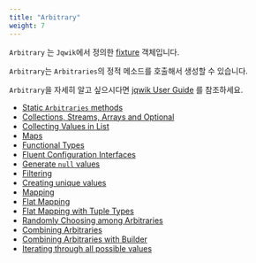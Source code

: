 ```yaml
---
title: "Arbitrary"
weight: 7
---
```


`Arbitrary` 는 `Jqwik`에서 정의한 [fixture](https://junit.org/junit4/cookbook.html#Fixture) 객체입니다. 

`Arbitrary`는 `Arbitraries`의 정적 메소드를 호출해서 생성할 수 있습니다.

`Arbitrary`을 자세히 알고 싶으시다면 [jqwik User Guide](https://jqwik.net/docs/current/user-guide.html) 를 참조하세요.

- [Static `Arbitraries` methods](https://jqwik.net/docs/current/user-guide.html#static-arbitraries-methods)
- [Collections, Streams, Arrays and Optional](https://jqwik.net/docs/current/user-guide.html#collections-streams-arrays-and-optional)
- [Collecting Values in List](https://jqwik.net/docs/current/user-guide.html#collecting-values-in-a-list)
- [Maps](https://jqwik.net/docs/current/user-guide.html#maps)
- [Functional Types](https://jqwik.net/docs/current/user-guide.html#functional-types)
- [Fluent Configuration Interfaces](https://jqwik.net/docs/current/user-guide.html#fluent-configuration-interfaces)
- [Generate `null` values](https://jqwik.net/docs/current/user-guide.html#generate-null-values)
- [Filtering](https://jqwik.net/docs/current/user-guide.html#filtering)
- [Creating unique values](https://jqwik.net/docs/current/user-guide.html#creating-unique-values)
- [Mapping](https://jqwik.net/docs/current/user-guide.html#mapping)
- [Flat Mapping](https://jqwik.net/docs/current/user-guide.html#flat-mapping)
- [Flat Mapping with Tuple Types](https://jqwik.net/docs/current/user-guide.html#flat-mapping-with-tuple-types)
- [Randomly Choosing among Arbitraries](https://jqwik.net/docs/current/user-guide.html#randomly-choosing-among-arbitraries)
- [Combining Arbitraries](https://jqwik.net/docs/current/user-guide.html#combining-arbitraries)
- [Combining Arbitraries with Builder](https://jqwik.net/docs/current/user-guide.html#combining-arbitraries-with-builder)
- [Iterating through all possible values](https://jqwik.net/docs/current/user-guide.html#iterating-through-all-possible-values)
